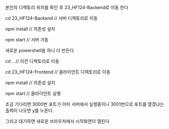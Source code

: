 본인의 디렉토리 위치를 확인 후 23_HF124-Backend로 이동 한다

cd 23_HF124-Backend // 서버 디렉토리로 이동

npm install // 의존성 설치

npm start // 서버 가동



새로운 powershell을 하나 더 만든다

cd .. // 이전 디렉토리로 이동

cd 23_HF124-Frontend // 클라이언트 디렉토리로 이동

npm install // 의존성 설치

npm start // 클라이언트 실행


조금 기다리면 3000번 포트가 이미 서버에서 실행중이니 3001번으로 포트를 열겠냐는 출력이 나오면 y를 누른다.


그리고 대기하면 새로운 브라우저에서 시작화면이 열린다 


